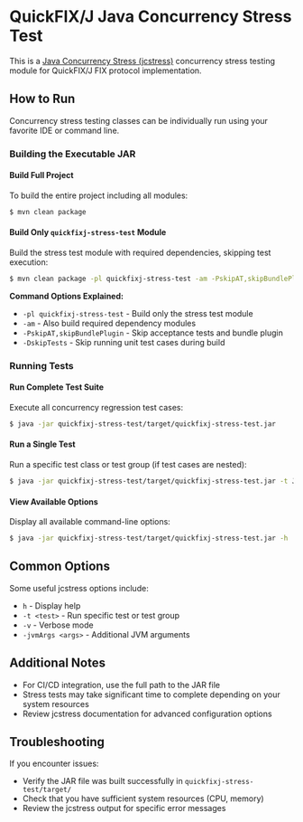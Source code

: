 # QuickFIX/J Java Concurrency Stress Test

This is a [Java Concurrency Stress (jcstress)](https://github.com/openjdk/jcstress) concurrency stress testing module for QuickFIX/J FIX protocol implementation.

## How to Run

Concurrency stress testing classes can be individually run using your favorite IDE or command line.

### Building the Executable JAR

#### Build Full Project

To build the entire project including all modules:

```bash
$ mvn clean package
```

#### Build Only `quickfixj-stress-test` Module

Build the stress test module with required dependencies, skipping test execution:

```bash
$ mvn clean package -pl quickfixj-stress-test -am -PskipAT,skipBundlePlugin -DskipTests
```

**Command Options Explained:**
- `-pl quickfixj-stress-test` - Build only the stress test module
- `-am` - Also build required dependency modules
- `-PskipAT,skipBundlePlugin` - Skip acceptance tests and bundle plugin
- `-DskipTests` - Skip running unit test cases during build

### Running Tests

#### Run Complete Test Suite

Execute all concurrency regression test cases:

```bash
$ java -jar quickfixj-stress-test/target/quickfixj-stress-test.jar
```

#### Run a Single Test

Run a specific test class or test group (if test cases are nested):

```bash
$ java -jar quickfixj-stress-test/target/quickfixj-stress-test.jar -t JdbcStoreStressTest
```

#### View Available Options

Display all available command-line options:

```bash
$ java -jar quickfixj-stress-test/target/quickfixj-stress-test.jar -h
```

## Common Options

Some useful jcstress options include:

- `h` - Display help 
- `-t <test>` - Run specific test or test group
- `-v` - Verbose mode
- `-jvmArgs <args>` - Additional JVM arguments

## Additional Notes

- For CI/CD integration, use the full path to the JAR file
- Stress tests may take significant time to complete depending on your system resources
- Review jcstress documentation for advanced configuration options

## Troubleshooting

If you encounter issues:

- Verify the JAR file was built successfully in `quickfixj-stress-test/target/`
- Check that you have sufficient system resources (CPU, memory)
- Review the jcstress output for specific error messages